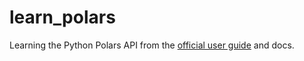 # learn_polars
Learning the Python Polars API from the [official user guide](https://pola-rs.github.io/polars-book/user-guide/dsl/expressions.html) and docs.

